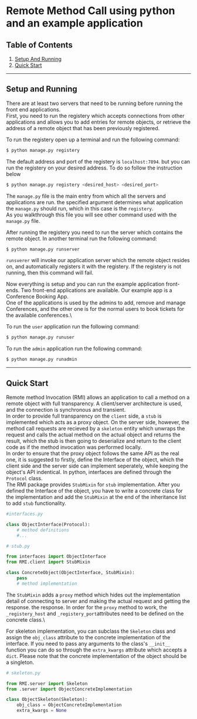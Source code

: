 # Remote Method Call using python and an example application

## Table of Contents

1. [Setup And Running](#setup)
2. [Quick Start](#quickstart)

---

## Setup and Running<a name="setup"></a>

There are at least two servers that need to be running before running the front end applications.\
First, you need to run the registery which accepts connections from other applications and allows you to add
entries for remote objects, or retrieve the address of a remote object that has been previously registered.

To run the registery open up a terminal and run the following command:

```bash
$ python manage.py registery
```

The default address and port of the registery is `localhost:7894`. but you can run the registery on your desired address. To do so follow the instruction below

```bash
$ python manage.py registery <desired_host> <desired_port>
```

The `manage.py` file is the main entry from which all the servers and applications are run. the specified argument determines what application the `manage.py` should run, which in this case is the `registery`.\
As you walkthrough this file you will see other command used with
the `manage.py` file.

After running the registery you need to run the server which contains the remote object. In another terminal run the following command:

```bash
$ python manage.py runserver
```

`runsverer` will invoke our application server which the remote object resides on, and automatically registers it with the registery.
If the registery is not running, then this command will fail.

Now everything is setup and you can run the example application front-ends. Two front-end applications are available. Our example app is a Conference Booking App.\
One of the applications is used by the admins to add, remove and manage Conferences, and the other one is for the normal users to book tickets for the available conferences.\

To run the `user` application run the following command:

```bash
$ python manage.py runuser
```

To run the `admin` application run the following command:

```bash
$ python manage.py runadmin
```

---

## Quick Start <a name="quickstart" id="quickstart"></a>

Remote method Invocation (RMI) allows an application to call a method on a remote object with full transparency. A client/server architecture is used, and the connection is synchronous and transient.\
In order to provide full transparency on the `client` side, a `stub` is implemented which acts as a proxy object. On the server side, however, the method call requests are recieved by a `skeleton` entity which unwraps the request and calls the actual method on the actual object and returns the result, which the stub is then going to deserialize and return to the client code as if the method invocation was performed locally.\
In order to ensure that the proxy object follows the same API as the real one, it is suggested to firstly, define the Interface of the object, which the client side and the server side can implement seperately, while keeping the object's API indentical. In python, interfaces are defined through the `Protocol` class.\
The RMI package provides `StubMixin` for `stub` implementation. After you defined the Interface of the object, you have to write a concrete class for the implementation and add the `StubMixin` at the end of the inheritance list to add `stub` functionality.

```python
#interfaces.py

class ObjectInterface(Protocol):
    # method definitions
    #...
```

```python
# stub.py

from interfaces import ObjectInterface
from RMI.client import StubMixin

class ConcreteObject(ObjectInterface, StubMixin):
    pass
    # method implementation
```

The `StubMixin` adds a `proxy` method which hides out the implementation detail of connecting to server and making the actual request and getting the response. the response. In order for the `proxy` method to work, the `_registery_host` and `_registery_port`attributes need to be defined on the concrete class.\

For skeleton implementation, you can subclass the `Skeleton` class and assign the `obj_class` attribute to the concrete implementation of the interface. If you need to pass any arguments to the class's `__init__` function you can do so through the `extra_kwargs` attribute which accepts a `dict`. Please note that the concrete implementation of the object should be a singleton.

```python
# skeleton.py

from RMI.server import Skeleton
from .server import ObjectConcreteImplementation

class ObjectSkeleton(Skeleton):
    obj_class = ObjectConcreteImplementation
    extra_kwargs = None
```
